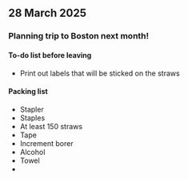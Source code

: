 ## 28 March 2025
### Planning trip to Boston next month!

#### To-do list before leaving
- Print out labels that will be sticked on the straws

#### Packing list
- Stapler
- Staples
- At least 150 straws
- Tape
- Increment borer
- Alcohol
- Towel
- 
